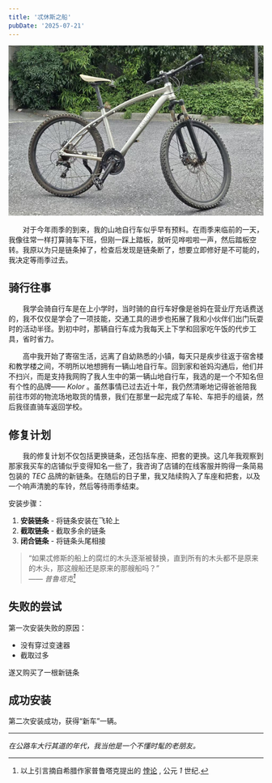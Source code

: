 ```yaml
---
title: '忒休斯之船'
pubDate: '2025-07-21'
---
```


![_kolor](./_assets/kolor.jpg)

&emsp;&emsp;对于今年雨季的到来，我的山地自行车似乎早有预料。在雨季来临前的一天，我像往常一样打算骑车下班，但刚一踩上踏板，就听见哗啦啦一声，然后踏板空转。我原以为只是链条掉了，检查后发现是链条断了，想要立即修好是不可能的，我决定等雨季过去。

## 骑行往事

&emsp;&emsp;我学会骑自行车是在上小学时，当时骑的自行车好像是爸妈在营业厅充话费送的，我不仅仅是学会了一项技能，交通工具的进步也拓展了我和小伙伴们出门玩耍时的活动半径。到初中时，那辆自行车成为我每天上下学和回家吃午饭的代步工具，省时省力。

&emsp;&emsp;高中我开始了寄宿生活，远离了自幼熟悉的小镇，每天只是疾步往返于宿舍楼和教学楼之间，不明所以地想拥有一辆山地自行车。回到家和爸妈沟通后，他们并不扫兴，而是支持我网购了我人生中的第一辆山地自行车，我选的是一个不知名但有个性的品牌—— *Kolor* 。虽然事情已过去近十年，我仍然清晰地记得爸爸陪我前往市郊的物流场地取货的情景，我们在那里一起完成了车轮、车把手的组装，然后我径直骑车返回学校。

## 修复计划

&emsp;&emsp;我的修复计划不仅包括更换链条，还包括车座、把套的更换。这几年我观察到那家我买车的店铺似乎变得知名一些了，我咨询了店铺的在线客服并购得一条简易包装的 *TEC* 品牌的新链条。在随后的日子里，我又陆续购入了车座和把套，以及一个响声清脆的车铃，然后等待雨季结束。

安装步骤：

1. **安装链条** - 将链条安装在飞轮上
2. **截取链条** - 截取多余的链条
3. **闭合链条** - 将链条头尾相接

> “如果忒修斯的船上的腐烂的木头逐渐被替换，直到所有的木头都不是原来的木头，那这艘船还是原来的那艘船吗？”<br>
> —— <cite>普鲁塔克[^1]</cite>

[^1]: 以上引言摘自希腊作家普鲁塔克提出的 [悖论](https://zh.wikipedia.org/wiki/%E5%BF%92%E4%BF%AE%E6%96%AF%E4%B9%8B%E8%88%B9) , 公元 *1* 世纪.

## 失败的尝试

第一次安装失败的原因：

- 没有穿过变速器
- 截取过多

遂又购买了一根新链条

## 成功安装

第二次安装成功，获得“新车”一辆。

---

_在公路车大行其道的年代，我当他是一个不懂时髦的老朋友。_
